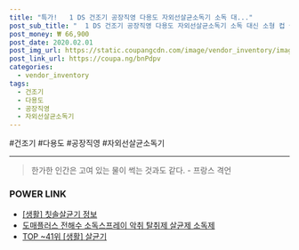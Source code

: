 ```yaml
--- 
title: "특가!   1 DS 건조기 공장직영 다용도 자외선살균소독기 소독 대..." 
post_sub_title: "  1 DS 건조기 공장직영 다용도 자외선살균소독기 소독 대신 소형 컵 살균기 절전형 살균전용 소독기 701 보관 신제품" 
post_money: ₩ 66,900 
post_date: 2020.02.01 
post_img_url: https://static.coupangcdn.com/image/vendor_inventory/images/2019/01/31/20/0/b4519d9a-a6bb-4167-9972-5b1cbf2587dc.jpg 
post_link_url: https://coupa.ng/bnPdpv 
categories: 
  - vendor_inventory 
tags: 
  - 건조기 
  - 다용도 
  - 공장직영 
  - 자외선살균소독기 
--- 
```

  #건조기 #다용도 #공장직영 #자외선살균소독기 
<hr> 

> 한가한 인간은 고여 있는 물이 썩는 것과도 같다. - 프랑스 격언 


### POWER LINK

* <a href="https://blog.naver.com/sakai111/221762328136" target="_blank"> [생활] 칫솔살균기 정보 </a>
* <a href="https://blog.naver.com/santokki14/221787864520" target="_blank">도매플러스 전해수 소독스프레이 악취 탈취제 살균제 소독제</a>
* <a href="https://blog.naver.com/an0733/221792141505" target="_blank"> TOP ~41위 [생활] 살균기</a>
